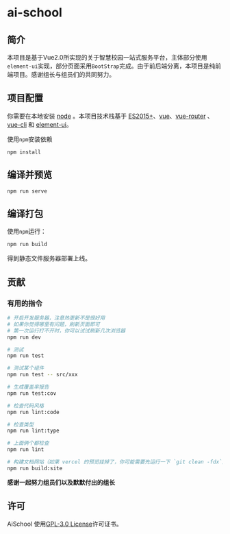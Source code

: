 # ai-school

## 简介

本项目是基于Vue2.0所实现的关于智慧校园一站式服务平台，主体部分使用`element-ui`实现，部分页面采用`BootStrap`完成。由于前后端分离，本项目是纯前端项目。感谢组长与组员们的共同努力。

## 项目配置

你需要在本地安装 [node](http://nodejs.org/) 。本项目技术栈基于 [ES2015+](http://es6.ruanyifeng.com/)、[vue](https://cn.vuejs.org/index.html)、[vue-router](https://router.vuejs.org/zh-cn/) 、[vue-cli](https://github.com/vuejs/vue-cli) 和 [element-ui](https://github.com/ElemeFE/element)。

使用`npm`安装依赖

```
npm install
```

## 编译并预览
```
npm run serve
```

## 编译打包

使用`npm`运行：

```bash
npm run build
```

得到静态文件服务器部署上线。

## 贡献

### 有用的指令


```bash
# 开启开发服务器，注意热更新不是很好用
# 如果你觉得哪里有问题，刷新页面即可
# 第一次运行打不开时，你可以试试刷新几次浏览器
npm run dev

# 测试
npm run test

# 测试某个组件
npm run test -- src/xxx

# 生成覆盖率报告
npm run test:cov

# 检查代码风格
npm run lint:code

# 检查类型
npm run lint:type

# 上面俩个都检查
npm run lint

# 构建文档网站（如果 vercel 的预览挂掉了，你可能需要先运行一下 `git clean -fdx`）
npm run build:site
```

**感谢一起努力组员们以及默默付出的组长**

## 许可

AiSchool 使用[GPL-3.0 License](https://github.com/Gaaraly/AiSchool/blob/main/LICENSE)许可证书。
